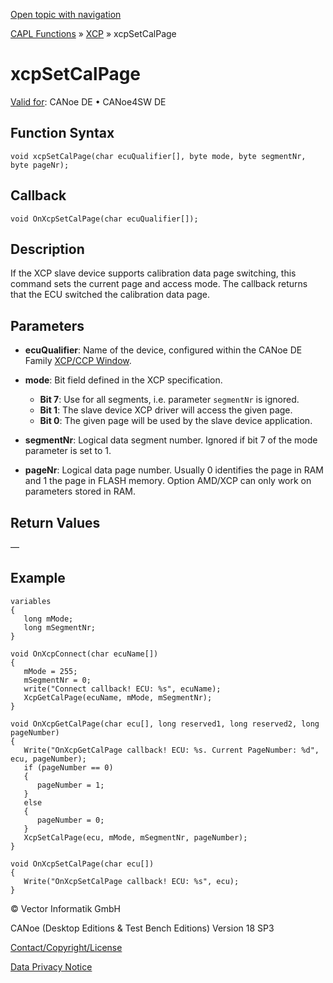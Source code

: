[Open topic with navigation](../../../../../CANoeDEFamily.htm#Topics/CAPLFunctions/XCP/Functions/CAPLfunctionXCPSetCalPage.md)

[CAPL Functions](../../CAPLfunctions.md) » [XCP](../CAPLfunctionsXCPOverview.md) » xcpSetCalPage

# xcpSetCalPage

[Valid for](../../../Shared/FeatureAvailability.md):  CANoe DE • CANoe4SW DE

## Function Syntax

```plaintext
void xcpSetCalPage(char ecuQualifier[], byte mode, byte segmentNr, byte pageNr);
```

## Callback

```plaintext
void OnXcpSetCalPage(char ecuQualifier[]);
```

## Description

If the XCP slave device supports calibration data page switching, this command sets the current page and access mode. The callback returns that the ECU switched the calibration data page.

## Parameters

- **ecuQualifier**: Name of the device, configured within the CANoe DE Family [XCP/CCP Window](../../../CANoeCANalyzer/AMDXCP/XCPConfiguration.md).
  
- **mode**: Bit field defined in the XCP specification.
  - **Bit 7**: Use for all segments, i.e. parameter `segmentNr` is ignored.
  - **Bit 1**: The slave device XCP driver will access the given page.
  - **Bit 0**: The given page will be used by the slave device application.

- **segmentNr**: Logical data segment number. Ignored if bit 7 of the mode parameter is set to 1.

- **pageNr**: Logical data page number. Usually 0 identifies the page in RAM and 1 the page in FLASH memory. Option AMD/XCP can only work on parameters stored in RAM.

## Return Values

—

## Example

```plaintext
variables
{
   long mMode;
   long mSegmentNr;
}

void OnXcpConnect(char ecuName[])
{
   mMode = 255;
   mSegmentNr = 0;
   write("Connect callback! ECU: %s", ecuName);
   XcpGetCalPage(ecuName, mMode, mSegmentNr);
}

void OnXcpGetCalPage(char ecu[], long reserved1, long reserved2, long pageNumber)
{
   Write("OnXcpGetCalPage callback! ECU: %s. Current PageNumber: %d", ecu, pageNumber);
   if (pageNumber == 0)
   {
      pageNumber = 1;
   }
   else
   {
      pageNumber = 0;
   }
   XcpSetCalPage(ecu, mMode, mSegmentNr, pageNumber);
}

void OnXcpSetCalPage(char ecu[])
{
   Write("OnXcpSetCalPage callback! ECU: %s", ecu);
}
```

© Vector Informatik GmbH

CANoe (Desktop Editions & Test Bench Editions) Version 18 SP3

[Contact/Copyright/License](../../../Shared/ContactCopyrightLicense.md)

[Data Privacy Notice](https://www.vector.com/int/en/company/get-info/privacy-policy/)
